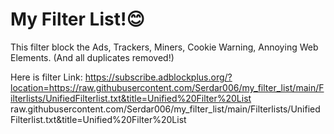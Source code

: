 # My Filter List!😊
This filter block the Ads, Trackers, Miners, Cookie Warning, Annoying Web Elements. (And all duplicates removed!)

Here is filter Link: https://subscribe.adblockplus.org/?location=https://raw.githubusercontent.com/Serdar006/my_filter_list/main/Filterlists/UnifiedFilterlist.txt&title=Unified%20Filter%20List
raw.githubusercontent.com/Serdar006/my_filter_list/main/Filterlists/UnifiedFilterlist.txt&title=Unified%20Filter%20List

